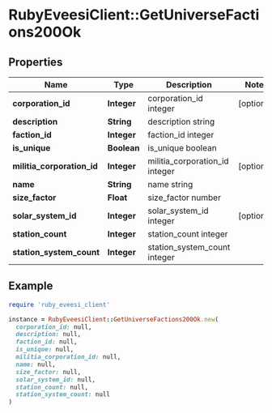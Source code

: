 # RubyEveesiClient::GetUniverseFactions200Ok

## Properties

| Name | Type | Description | Notes |
| ---- | ---- | ----------- | ----- |
| **corporation_id** | **Integer** | corporation_id integer | [optional] |
| **description** | **String** | description string |  |
| **faction_id** | **Integer** | faction_id integer |  |
| **is_unique** | **Boolean** | is_unique boolean |  |
| **militia_corporation_id** | **Integer** | militia_corporation_id integer | [optional] |
| **name** | **String** | name string |  |
| **size_factor** | **Float** | size_factor number |  |
| **solar_system_id** | **Integer** | solar_system_id integer | [optional] |
| **station_count** | **Integer** | station_count integer |  |
| **station_system_count** | **Integer** | station_system_count integer |  |

## Example

```ruby
require 'ruby_eveesi_client'

instance = RubyEveesiClient::GetUniverseFactions200Ok.new(
  corporation_id: null,
  description: null,
  faction_id: null,
  is_unique: null,
  militia_corporation_id: null,
  name: null,
  size_factor: null,
  solar_system_id: null,
  station_count: null,
  station_system_count: null
)
```

